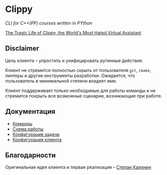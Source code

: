 # Clippy

_CLI for C++(PP) courses written in PYthon_

[The Tragic Life of Clippy, the World's Most Hated Virtual Assistant](https://www.mentalfloss.com/article/504767/tragic-life-clippy-worlds-most-hated-virtual-assistant)

## Disclaimer

Цель клиента – упростить и унифицировать рутинные действия.

Клиент не стремится полностью скрыть от пользователя `git`, `cmake`, линтеры и другие инструменты разработки. Ожидается, что пользователь в минимальной степени владеет ими.

Клиент поддерживает только необходимые для работы команды и не стремится покрыть все возможные сценарии, возникающие при работе.

## Документация

- [Команды](docs/commands.md)
- [Схема работы](docs/diagram.png)
- [Конфигурация задачи](docs/task.md)
- [Конфигурация клиента](docs/config.md)

## Благодарности

Оригинальная идея клиента и первая реализация – [Степан Калинин](https://github.com/MrKaStep)


